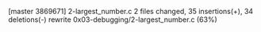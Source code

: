 [master 3869671] 2-largest_number.c
 2 files changed, 35 insertions(+), 34 deletions(-)
 rewrite 0x03-debugging/2-largest_number.c (63%)
